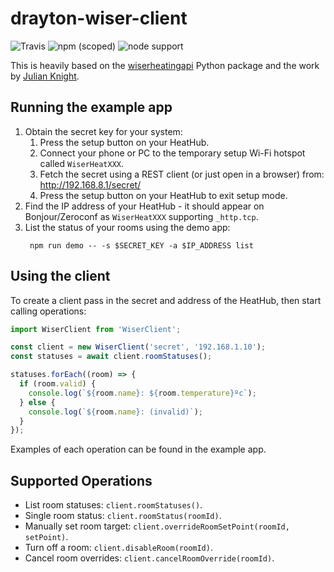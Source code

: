 # drayton-wiser-client

![Travis](https://img.shields.io/travis/com/stringbean/drayton-wiser-client)
![npm (scoped)](https://img.shields.io/npm/v/@string-bean/drayton-wiser-client)
![node support](https://img.shields.io/node/v-lts/@string-bean/drayton-wiser-client)

This is heavily based on the [wiserheatingapi](https://github.com/asantaga/wiserheatingapi) Python package and
the work by [Julian Knight](https://it.knightnet.org.uk/kb/nr-qa/drayton-wiser-heating-control/).

## Running the example app

1. Obtain the secret key for your system:
   1. Press the setup button on your HeatHub.
   2. Connect your phone or PC to the temporary setup Wi-Fi hotspot called `WiserHeatXXX`.
   3. Fetch the secret using a REST client (or just open in a browser) from: http://192.168.8.1/secret/
   4. Press the setup button on your HeatHub to exit setup mode.
2. Find the IP address of your HeatHub - it should appear on Bonjour/Zeroconf as `WiserHeatXXX` supporting `_http.tcp`.
3. List the status of your rooms using the demo app:
   ```shell script
    npm run demo -- -s $SECRET_KEY -a $IP_ADDRESS list
   ```

## Using the client

To create a client pass in the secret and address of the HeatHub, then start calling operations:

```typescript
import WiserClient from 'WiserClient';

const client = new WiserClient('secret', '192.168.1.10');
const statuses = await client.roomStatuses();

statuses.forEach((room) => {
  if (room.valid) {
    console.log(`${room.name}: ${room.temperature}ºc`);
  } else {
    console.log(`${room.name}: (invalid)`);
  }
});
```

Examples of each operation can be found in the example app.

## Supported Operations

- List room statuses: `client.roomStatuses()`.
- Single room status: `client.roomStatus(roomId)`.
- Manually set room target: `client.overrideRoomSetPoint(roomId, setPoint)`.
- Turn off a room: `client.disableRoom(roomId)`.
- Cancel room overrides: `client.cancelRoomOverride(roomId)`.
